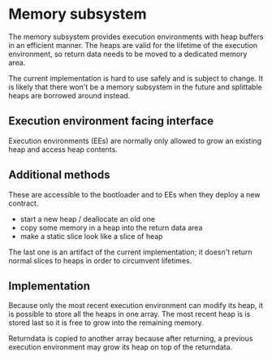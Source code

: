 # Memory subsystem

The memory subsystem provides execution environments with heap buffers in an efficient manner. The heaps are valid for the lifetime of the execution environment, so return data needs to be moved to a dedicated memory area.

The current implementation is hard to use safely and is subject to change. It is likely that there won't be a memory subsystem in the future and splittable heaps are borrowed around instead.

## Execution environment facing interface

Execution environments (EEs) are normally only allowed to grow an existing heap and access heap contents.

## Additional methods

These are accessible to the bootloader and to EEs when they deploy a new contract.

- start a new heap / deallocate an old one
- copy some memory in a heap into the return data area
- make a static slice look like a slice of heap

The last one is an artifact of the current implementation; it doesn't return normal slices to heaps in order to circumvent lifetimes.

## Implementation

Because only the most recent execution environment can modify its heap, it is possible to store all the heaps in one array. The most recent heap is is stored last so it is free to grow into the remaining memory.

Returndata is copied to another array because after returning, a previous execution environment may grow its heap on top of the returndata.
